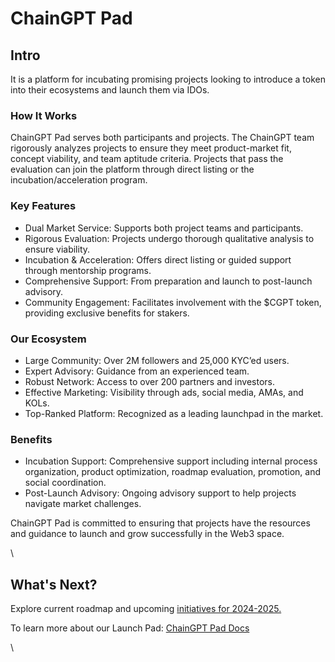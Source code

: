 # ChainGPT Pad

## Intro

It is a platform for incubating promising projects looking to introduce a token into their ecosystems and launch them via IDOs.

### How It Works

ChainGPT Pad serves both participants and projects. The ChainGPT team rigorously analyzes projects to ensure they meet product-market fit, concept viability, and team aptitude criteria. Projects that pass the evaluation can join the platform through direct listing or the incubation/acceleration program.

### Key Features

* Dual Market Service: Supports both project teams and participants.
* Rigorous Evaluation: Projects undergo thorough qualitative analysis to ensure viability.
* Incubation & Acceleration: Offers direct listing or guided support through mentorship programs.
* Comprehensive Support: From preparation and launch to post-launch advisory.
* Community Engagement: Facilitates involvement with the $CGPT token, providing exclusive benefits for stakers.

### Our Ecosystem&#x20;

* Large Community: Over 2M followers and 25,000 KYC’ed users.
* Expert Advisory: Guidance from an experienced team.
* Robust Network: Access to over 200 partners and investors.
* Effective Marketing: Visibility through ads, social media, AMAs, and KOLs.
* Top-Ranked Platform: Recognized as a leading launchpad in the market.

### Benefits

* Incubation Support: Comprehensive support including internal process organization, product optimization, roadmap evaluation, promotion, and social coordination.
* Post-Launch Advisory: Ongoing advisory support to help projects navigate market challenges.

ChainGPT Pad is committed to ensuring that projects have the resources and guidance to launch and grow successfully in the Web3 space.

\


## What's Next?

Explore current roadmap and upcoming [initiatives for 2024-2025. ](../road-map/)

To learn more about our Launch Pad: [ChainGPT Pad Docs](../../the-ecosystem/chaingpt-pad/)

\

